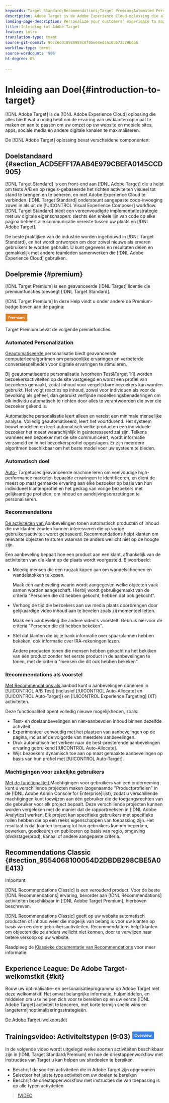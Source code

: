 ```yaml
---
keywords: Target Standard;Recommendations;Target Premium;Automated Personalization;auto-target;auto target;permissions;what is adobe target;
description: Adobe Target is de Adobe Experience Cloud-oplossing die alles biedt wat u nodig hebt om de ervaring van uw klanten op maat te maken en aan te passen en zo uw omzet op uw website en mobiele sites, apps, sociale media en andere digitale kanalen te maximaliseren.
landing-page-description: Personalize your customers' experience to maximize revenue on your web and mobile sites, apps, social media, and other digital channels.
title: Inleiding tot Adobe Target
feature: intro
translation-type: tm+mt
source-git-commit: 90cc6d010988984c8f05e04ed3610b573829b6b6
workflow-type: tm+mt
source-wordcount: '906'
ht-degree: 0%

---
```



# Inleiding aan Doel{#introduction-to-target}

[!DNL Adobe Target] is de  [!DNL Adobe Experience Cloud] oplossing die alles biedt wat u nodig hebt om de ervaring van uw klanten op maat te maken en aan te passen om uw omzet op uw website en mobiele sites, apps, sociale media en andere digitale kanalen te maximaliseren.

De [!DNL Adobe Target] oplossing bevat verscheidene componenten:

## Doelstandaard {#section_ACD5EFF17AAB4E979CBEFA0145CCD905}

[!DNL Target Standard] is een front-end aan  [!DNL Adobe Target] die u helpt om tests A/B en op regels-gebaseerde het richten activiteiten visueel tot stand te brengen en te beheren, en met Adobe Experience Cloud te verbinden. [!DNL Target Standard] ondersteunt aangepaste code-invoeging zowel in als uit de  [!UICONTROL Visual Experience Composer] workflow. [!DNL Target Standard] biedt een vereenvoudigde implementatiestrategie met uw digitale eigenschappen: slechts één enkele lijn van code op elke pagina beheert alle communicatie vereiste tussen uw plaats en  [!DNL Adobe Target].

De beste praktijken van de industrie worden ingebouwd in [!DNL Target Standard], en het wordt ontworpen om door zowel nieuwe als ervaren gebruikers te worden gebruikt. U kunt gegevens en resultaten delen en gemakkelijk met andere teamleden samenwerken die [!DNL Adobe Experience Cloud] gebruiken.

## Doelpremie {#premium}

[!DNL Target Premium] is een geavanceerde  [!DNL Target] licentie die premiumfuncties toevoegt  [!DNL Target Standard].

[!DNL Target Premium] In deze Help vindt u onder andere de Premium-badge boven aan de pagina:

![Premium badge](/help/assets/premium.png)

Target Premium bevat de volgende premiefuncties:

### Automated Personalization

[Geautomatiseerde ](/help/c-activities/t-automated-personalization/automated-personalization.md#task_8AAF837796D74CF893CA2F88BA1491C9) personalisatie biedt geavanceerde computerleeralgoritmen om persoonlijke ervaringen en verbeterde conversiesnelheden voor digitale ervaringen te stimuleren.

Bij geautomatiseerde personalisatie (voorheen Test&amp;Target 1:1) worden bezoekersactiviteiten op de site vastgelegd en wordt een profiel van bezoekers gemaakt, zodat inhoud voor vergelijkbare bezoekers kan worden gebruikt. Het volgt reacties op inhoud, zowel voor individuen als voor de bevolking als geheel, dan gebruikt verfijnde modelleringsbenaderingen om elk individu automatisch te richten door alles te verantwoorden die over die bezoeker gekend is.

Automatische personalisatie leert alleen en vereist een minimale menselijke analyse. Volledig geautomatiseerd, leert het voortdurend. Het systeem bouwt modellen en leert automatisch welke producten een individuele bezoeker het meest waarschijnlijk in geinteresseerd zal zijn. Telkens wanneer een bezoeker met de site communiceert, wordt informatie verzameld en in het bezoekersprofiel opgeslagen. Er zijn meerdere algoritmen beschikbaar om het beste model voor uw systeem te bieden.

### Automatisch doel

[Auto-](/help/c-activities/auto-target/auto-target-to-optimize.md) Targetuses geavanceerde machine leren om veelvoudige high-performance marketer-bepaalde ervaringen te identificeren, en dient de meest op maat gemaakte ervaring aan elke bezoeker op basis van hun individueel klantenprofiel en het gedrag van vorige bezoekers met gelijkaardige profielen, om inhoud en aandrijvingsomzettingen te personaliseren.

### Recommendations

[De activiteiten van ](/help/c-recommendations/recommendations.md#concept_7556C8A4543942F2A77B13A29339C0C0) Aanbevelingen tonen automatisch producten of inhoud die uw klanten zouden kunnen interesseren die op vorige gebruikersactiviteit wordt gebaseerd. Recommendations helpt klanten om relevante objecten te sturen waarvan ze anders wellicht niet op de hoogte zijn.

Een aanbeveling bepaalt hoe een product aan een klant, afhankelijk van de activiteiten van die klant op de plaats wordt voorgesteld. Bijvoorbeeld:

* Moedig mensen die een rugzak kopen aan om wandelschoenen en wandelstokken te kopen.

   Maak een aanbeveling waarin wordt aangegeven welke objecten vaak samen worden aangeschaft. Hierbij wordt gebruikgemaakt van de criteria &quot;Personen die dit hebben gekocht, hebben dat ook gekocht&quot;.

* Verhoog de tijd die bezoekers aan uw media plaats doorbrengen door gelijkaardige video inhoud aan te bevelen zoals zij momenteel letten.

   Maak een aanbeveling die andere video&#39;s voorstelt. Gebruik hiervoor de criteria &quot;Personen die dit hebben bekeken&quot;.

* Stel dat klanten die bij je bank informatie over spaarplannen hebben bekeken, ook informatie over IRA-rekeningen lezen.

   Andere producten tonen die mensen hebben gekocht na het bekijken van één product zonder het eerste product in de aanbevelingen te tonen, met de criteria &quot;mensen die dit ook hebben bekeken&quot;.

### Recommendations als voorstel

[Met Recommendations als ](/help/c-recommendations/recommendations-as-an-offer.md) aanbod kunt u aanbevelingen opnemen in  [!UICONTROL A/B Test] (inclusief  [!UICONTROL Auto-Allocate] en  [!UICONTROL Auto-Target]) en  [!UICONTROL Experience Targeting] (XT) activiteiten.

Deze functionaliteit opent volledig nieuwe mogelijkheden, zoals:

* Test- en doelaanbevelingen en niet-aanbevolen inhoud binnen dezelfde activiteit.
* Experimenteer eenvoudig met het plaatsen van aanbevelingen op de pagina, inclusief de volgorde van meerdere aanbevelingen.
* Druk automatisch het verkeer naar de best-presterende aanbevelingen ervaring gebruikend [!UICONTROL Auto-Allocate].
* Wijs bezoekers dynamisch toe aan op maat gemaakte aanbevelingen op basis van hun profiel met [!UICONTROL Auto-Target].

### Machtigingen voor zakelijke gebruikers

[Met de functionaliteit ](/help/administrating-target/c-user-management/property-channel/property-channel.md#concept_E396B16FA2024ADBA27BC056138F9838) Machtigingen voor gebruikers van een onderneming kunt u verschillende projecten maken (zogenaamde &quot;Productprofielen&quot; in de  [!DNL Adobe Admin Console for Enterprise]lijst), zodat u verschillende machtigingen kunt toewijzen aan één gebruiker die de toegangsrechten van die gebruiker voor elk project bepaalt. Deze verschillende projecten kunnen worden vergeleken met de manier dat de rapportreeksen in [!DNL Adobe Analytics] werken. Elk project kan specifieke gebruikers met specifieke rollen hebben die op een reeks eigenschappen van toepassing zijn. Het resultaat is dat klanten toegang tot hun gebruikers kunnen beperken, bewerken, goedkeuren en publiceren op basis van regio, omgeving (dvd/stage/prod), kanaal of andere aangepaste criteria.

## Recommendations Classic {#section_9554068100054D2DBDB298CBE5A0E413}

>[!IMPORTANT]
>
>[!DNL Recommendations Classic] is een verouderd product. Voor de beste [!DNL Recommendations] ervaring, bevorder aan [!DNL Recommendations] activiteiten beschikbaar in [!DNL Adobe Target Premium], hierboven beschreven.

[!DNL Recommendations Classic] geeft op uw website automatisch producten of inhoud weer die mogelijk van belang is voor uw klanten op basis van eerdere gebruikersactiviteiten. Recommendations helpt klanten om objecten die ze anders wellicht niet kennen, door te verwijzen naar betere verkoop op uw website.

Raadpleeg de [Klassieke documentatie van Recommendations](/help/assets/adobe-recommendations-classic.pdf) voor meer informatie.

## Experience League: De Adobe Target-welkomstkit {#kit}

Bouw uw optimalisatie- en personalisatieprogramma op Adobe Target met deze welkomstkit! Het omvat belangrijke informatie, hulpmiddelen, en middelen om u te helpen zich voor te bereiden op en uw eerste [!DNL Adobe Target] activiteit te lanceren, met korte termijn snelle wins en langetermijnoptimaliseringsstrategieën.

[De Adobe Target-welkomstkit](https://expleague.azureedge.net/pdf/Adobe-Target-Welcome-Kit.pdf)

## Trainingsvideo: Activiteitstypen (9:03) ![Overzichtsbadge](/help/assets/overview.png)

In de volgende video wordt uitgelegd welke soorten activiteiten beschikbaar zijn in [!DNL Target Standard/Premium] en hoe de driestappenworkflow met instructies van Target u kan helpen uw sitedoelen te bereiken.

* Beschrijf de soorten activiteiten die in Adobe Target zijn opgenomen
* Selecteer het juiste type activiteit om uw doelen te bereiken
* Beschrijf de driestappenworkflow met instructies die van toepassing is op alle typen activiteiten

>[!VIDEO](https://video.tv.adobe.com/v/17386)
